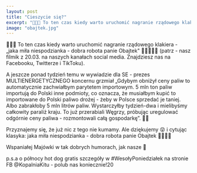 ```yaml
---
layout: post
title: "Cieszycie się?"
excerpt: "👏👏👏 To ten czas kiedy warto uruchomić nagranie rządowego klakiera - „jaka miła niespodzianka - dobra robota panie Obajtek" 🙈😀👏👏👏 (patrz - nasz filmik z 20.03. na naszych kanałach social media. Znajdziesz nas na Facebooku, Twitterze i TikToku)."
image: "obajtek.jpg"
---
```


👏👏👏 To ten czas kiedy warto uruchomić nagranie rządowego klakiera - „jaka miła niespodzianka - dobra robota panie Obajtek" 🙈😀👏👏👏 (patrz - nasz filmik z 20.03. na naszych kanałach social media. Znajdziesz nas na Facebooku, Twitterze i TikToku).

A jeszcze ponad tydzień temu w wywiadzie dla SE - prezes MULTIENERGETYCZNEGO koncernu grzmiał „Gdybym obniżył ceny paliw to automatycznie zachwiałbym parytetem importowym. 5 mln ton paliw importują do Polski inne podmioty, co oznacza, że musiałbym kupić to importowane do Polski paliwo drożej - żeby w Polsce sprzedać je taniej. Albo zabrakłoby 5 mln litrów paliw. Wystarczyłby tydzień-dwa i mielibyśmy całkowity paraliż kraju. To już przerabiali Węgrzy, próbując uregulować odgórnie ceny paliwa - rozmontowali całą gospodarkę”. 🤔🤔

Przyznajemy się, że już nic z tego nie kumamy. Ale dziękujemy 😝 i cytując klasyka: jaka miła niespodzianka - dobra robota panie Obajtek 👏👏👏😉

Wspaniałej Majówki w tak dobrych humorach, jak nasze 🥰

p.s.a o północy hot dog gratis szczegóły w #WesołyPoniedziałek na stronie FB @KopalniaKitu - polub nas koniecznie!20
